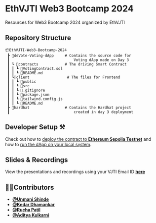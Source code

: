 # EthVJTI Web3 Bootcamp 2024
Resources for Web3 Bootcamp 2024 organized by EthVJTI

## Repository Structure

```
📦EthVJTI-Web3-Bootcamp-2024
 ┣ 📂deVote-Voting-dApp     # Contains the source code for 
 ┃                             Voting dApp made on Day 3
 ┃ ┗ 📂contracts            # The driving Smart Contract
 ┃ ┃ ┗ 📜VotingContract.sol 
 ┃ ┃ ┗ 📜README.md                           
 ┃ ┗📂client                 # The files for Frontend
 ┃ ┃ ┗ 📂public  
 ┃ ┃ ┗ 📂src
 ┃ ┃ ┗ 📜.gitignore             
 ┃ ┃ ┗ 📜package.json             
 ┃ ┃ ┗ 📜tailwind.config.js
 ┃ ┃ ┗ 📜README.md
 ┣ 📂hardhat                # Contains the Hardhat project 
 ┃                             created in day 3 deployment
 ```

 ## Developer Setup ⚒

 Check out how to [deploy the contract to **Ethereum Sepolia Testnet**](deVote-Voting-dApp/contracts/README.md) and how to  [run the dApp on your local system](deVote-Voting-dApp/client/README.md).

 ## Slides & Recordings

 View the presentations and recordings using your VJTI Email ID [**here**](https://drive.google.com/drive/folders/12IxeFOUXy5T9AhFNIULlJGB4hPOFXXWw?usp=sharing)

 ## 👩‍💻Contributors
- [**@Unmani Shinde**](https://github.com/unmani-shinde)
- [**@Kedar Dhamankar**](https://github.com/KedarDhamankar)
- [**@Rucha Patil**](https://github.com/Ruchapatil03)
- [**@Aditya Kulkarni**](https://github.com/justaskulkarni)

                   
